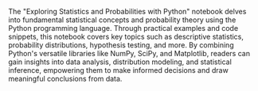 The "Exploring Statistics and Probabilities with Python" notebook delves into fundamental statistical concepts and probability theory using the Python programming language. Through practical examples and code snippets, this notebook covers key topics such as descriptive statistics, probability distributions, hypothesis testing, and more. By combining Python's versatile libraries like NumPy, SciPy, and Matplotlib, readers can gain insights into data analysis, distribution modeling, and statistical inference, empowering them to make informed decisions and draw meaningful conclusions from data.